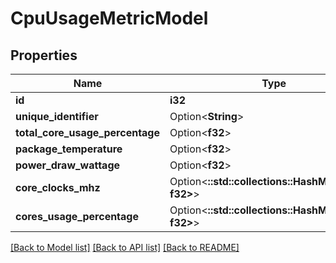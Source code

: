 # CpuUsageMetricModel

## Properties

Name | Type | Description | Notes
------------ | ------------- | ------------- | -------------
**id** | **i32** |  | 
**unique_identifier** | Option<**String**> |  | 
**total_core_usage_percentage** | Option<**f32**> |  | 
**package_temperature** | Option<**f32**> |  | 
**power_draw_wattage** | Option<**f32**> |  | 
**core_clocks_mhz** | Option<**::std::collections::HashMap<String, f32>**> |  | 
**cores_usage_percentage** | Option<**::std::collections::HashMap<String, f32>**> |  | 

[[Back to Model list]](../README.md#documentation-for-models) [[Back to API list]](../README.md#documentation-for-api-endpoints) [[Back to README]](../README.md)


